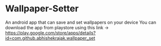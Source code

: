 # Wallpaper-Setter
An android app that can save and set wallpapers on your device
You can download the app from playstore using this link -> https://play.google.com/store/apps/details?id=com.github.abhishekrajak.wallpaper_set
